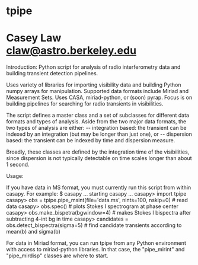 tpipe
=====
Casey Law
claw@astro.berkeley.edu
=====

Introduction:
Python script for analysis of radio interferometry data and building transient detection pipelines.

Uses variety of libraries for importing visibility data and building Python numpy arrays for manipulation. 
Supported data formats include Miriad and Measurement Sets. Uses CASA, miriad-python, or (soon) pyrap.
Focus is on building pipelines for searching for radio transients in visibilities.

The script defines a master class and a set of subclasses for different data formats and types of analysis.
Aside from the two major data formats, the two types of analysis are either:
-- integration based: the transient can be indexed by an integration (but may be longer than just one), or
-- dispersion based: the transient can be indexed by time and dispersion measure.

Broadly, these classes are defined by the integration time of the visibilities, since dispersion is not 
typically detectable on time scales longer than about 1 second.


Usage:

If you have data in MS format, you must currently run this script from within casapy. For example:
$ casapy
... starting casapy ...
casapy> import tpipe
casapy> obs = tpipe.pipe_msint(file='data.ms', nints=100, nskip=0)     # read data
casapy> obs.spec()    # plots Stokes I spectrogram at phase center
casapy> obs.make_bispetra(bgwindow=4)     # makes Stokes I bispectra after subtracting 4-int bg in time
casapy> candidates = obs.detect_bispectra(sigma=5)    # find candidate transients according to mean(b) and sigma(b)

For data in Miriad format, you can run tpipe from any Python environment with access to miriad-python libraries.
In that case, the "pipe_mirint" and "pipe_mirdisp" classes are where to start.

